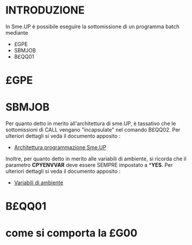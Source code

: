 # INTRODUZIONE
In Sme.UP è possibile eseguire la sottomissione di un programma batch mediante
- £GPE
- SBMJOB
- B£QQ01

# £GPE

# SBMJOB
Per quanto detto in merito all'architettura di sme.UP, è tassativo che le sottomissioni di CALL vengano "incapsulate" nel comando B£QQ02.
Per ulteriori dettagli si veda il documento apposito : 
- [Architettura programmazione Sme.UP](Sorgenti/MB/DOC/A£BASE_S0)

Inoltre, per quanto detto in merito alle variabili di ambiente, si ricorda che il parametro **CPYENVVAR** deve essere SEMPRE impostato a ***YES**.
Per ulteriori dettagli si veda il documento apposito : 
- [Variabili di ambiente](Sorgenti/MB/DOC/A£BASE_SV)

# B£QQ01


# come si comporta la £G00


